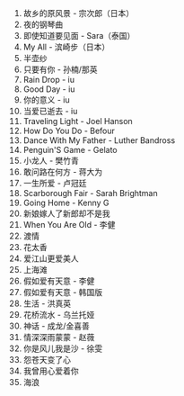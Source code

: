 1. 故乡的原风景 - 宗次郎（日本）
2. 夜的钢琴曲
3. 即使知道要见面 - Sara（泰国）
4. My All - 滨崎步（日本）
5. 半壶纱
6. 只要有你 - 孙楠/那英
7. Rain Drop - iu
8. Good Day - iu
9. 你的意义 - iu
10. 当爱已逝去 - iu
11. Traveling Light - Joel Hanson
12. How Do You Do - Befour
13. Dance With My Father - Luther Bandross
14. Penguin'S Game - Gelato
15. 小龙人 - 樊竹青
16. 敢问路在何方 - 蒋大为
17. 一生所爱 - 卢冠廷
18. Scarborough Fair - Sarah Brightman
19. Going Home - Kenny G
20. 新娘嫁人了新郎却不是我
21. When You Are Old - 李健
22. 渡情
23. 花太香
24. 爱江山更爱美人
25. 上海滩
26. 假如爱有天意 - 李健
27. 假如爱有天意 - 韩国版
28. 生活 - 洪真英
29. 花桥流水 - 乌兰托娅
30. 神话 - 成龙/金喜善
31. 情深深雨蒙蒙 - 赵薇
32. 你是风儿我是沙 - 徐雯
33. 怨苍天变了心
34. 我曾用心爱着你
35. 海浪